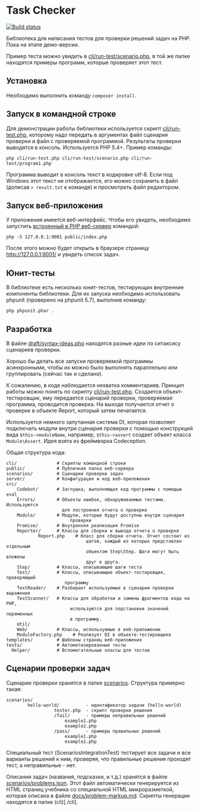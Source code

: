 # Task Checker

[![Build status](https://travis-ci.org/codedokode/task-checker.svg?branch=master)](https://travis-ci.org/codedokode/task-checker)

Библиотека для написания тестов для проверки решений задач на PHP. Пока на этапе демо-версии. 

Пример теста можно увидеть в [cli/run-test/scenario.php](./cli/run-test/scenario.php), в той же папке находятся примеры программ, которые проверяет этот тест.

## Установка 

Необходимо выполнить команду `composer install`. 

## Запуск  в командной строке

Для демонстрации работы библиотеки используется скрипт [cli/run-test.php](./cli/run-test.php), которому надо передать в аргументах файл сценария проверки и файл с проверяемой программой. Результаты проверки выводятся в консоль. Используется PHP 5.4+. Пример команды: 

```
php cli/run-test.php cli/run-test/scenario.php cli/run-test/program1.php
```

Программа выводит в консоль текст в кодировке utf-8. Если под Windows этот текст не отображается, его можно сохранить в файл (дописав `> result.txt` к команде) и просмотреть файл редактором. 

## Запуск веб-приложения

У приложения имеется веб-интерфейс. Чтобы его увидеть, необходимо запустить [встроенный в PHP веб-сервер](http://php.net/manual/ru/features.commandline.webserver.php) командой: 

```
php -S 127.0.0.1:9001 public/index.php
```

После этого можно будет открыть в браузере страницу http://127.0.0.1:9001/ и увидеть список задач. 

## Юнит-тесты

В библиотеке есть несколько юнит-тестов, тестирующих внутренние компоненты библиотеки. Для их запуска необходимо использовать phpunit (проверено на phpunit 5.7), выполнив команду: 

```
php phpunit.phar .
```

## Разработка

В файле [draft/syntax-ideas.php](./draft/syntax-ideas.php) находятся разные идеи по ситаксису сценариев проверки.

Хорошо бы делать все запуски проверяемой программы асинхронными, чтобы их можно было выполнять параллельно или группировать (сейчас так и сделано).

К сожалению, в коде наблюдается нехватка комментариев. Принцип работы можно понять по скрипту [cli/run-test.php](./cli/run-test.php). Создается объект-тестировщик, ему передается сценарий проверки, проверяемая программа, проводится проверка. На выходе получается отчет о проверке в объекте Report, который затем печатается.

Используется немного запутанная система DI, которая позволяет подключать модули внутри сценария проверки с помощью конструкций вида `$this->moduleName`, например, `$this->assert` создает объект класса `Module\Assert`. Идея взята из фреймворка Codeception.

Общая структура кода: 

```
cli/               # Скрипты командной строки
public/            # Публичная папка веб-сервера
scenarios/         # Сценарии проверки задач
server/            # Конфигурация и код веб-приложения
src/
    Codebot/       # Заглушка, выполняющая код программы с помощью eval
    Errors/        # Объекты ошибок, обнаруживаемые тестами. Используются
                     для построения отчета о проверке
    Module/        # Модули, которые будут доступны внутри сценария 
                        проверки
    Promise/       # Внутренняя реализация Promise
    Reporter/      # Классы для сборки и вывода отчета о проверке
            Report.php    # Класс для сборки отчета. Отчет состоит из 
                              шагов, каждый из которых представлен отдельным 
                              объектом Step\Step. Шаги могут быть вложены 
                              друг в друга.
    Step/          # Классы, описывающие шаги теста
    Test/          # Классы, описывающие объект-тестировщик, проверяющий 
                      программу
    TextReader/    # Разбирает используемые в сценарии проверки выражения
    TextScanner/   # Классы для обработки и замены фрагментов кода на PHP, 
                        используются для подстановки значений переменных 
                        в программу.
    Util/
    Web/           # Классы, используемые в веб-приложении
    ModuleFactory.php    # Реализует DI в объекте-тестировщике
templates/         # Шаблоны страниц веб-приложения
tests/             # Автоматизированные тесты
  Helper/          # Вспомогательные классы для тестов
```

## Сценарии проверки задач

Сценарии проверки хранятся в папке [scenarios](./scenarios). Структура примерно такая: 

```
scenarios/
        hello-world/          - идентификатор задачи (hello-world)
                  tester.php  - скрипт проверки решения
                  /fail/      - примеры неправильных решений
                      example1.php 
                      example2.php 
                  /pass/      - примеры правильных решений
                      example1.php
                      example2.php
```

Специальный тест (ScenariosIntegrationTest) тестирует все задачи и все варианты решений к ним, проверяя, что правильные решения проходят тест, а неправильные - нет.

Описания задач (названия, подсказки, и т.д.) хранятся в файле [scenarios/problems.json](./scenarios/problems.json). Этот файл автоматически генерируется из HTML страниц учебника со специальной HTML микроразметкой, которая описана в файле [docs/problem-markup.md](./docs/problem-markup.md). Скрипты генерации находятся в папке (cli)[./cli].



